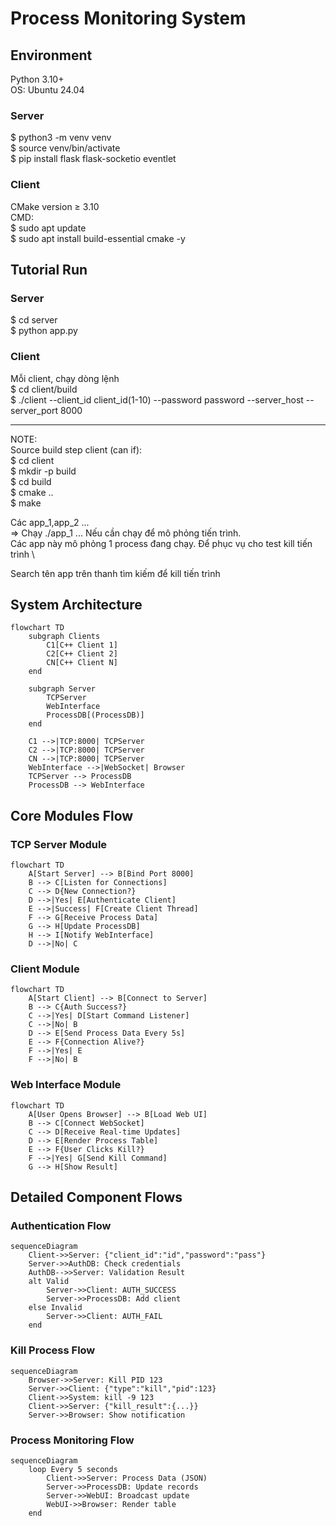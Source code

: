 # Process Monitoring System
## Environment
Python 3.10+ \
OS: Ubuntu 24.04

### Server
$ python3 -m venv venv \
$ source venv/bin/activate \
$ pip install flask flask-socketio eventlet

### Client
CMake version ≥ 3.10 \
CMD: \
$ sudo apt update \
$ sudo apt install build-essential cmake -y

## Tutorial Run
### Server
$ cd server \
$ python app.py 

### Client
Mỗi client, chạy dòng lệnh \
$ cd client/build \
$ ./client --client_id client_id(1-10) --password password --server_host <host server> --server_port 8000

-----
NOTE:  \
Source build step client (can if): \
$ cd client \
$ mkdir -p build \
$ cd build \
$ cmake .. \
$ make

Các app_1,app_2 ... \
=> Chạy ./app_1 ... Nếu cần chạy để mô phỏng tiến trình. \
Các app này mô phỏng 1 process đang chạy. Để phục vụ cho test kill tiến trình \

Search tên app trên thanh tìm kiếm để kill tiến trình


## System Architecture
```mermaid
flowchart TD
    subgraph Clients
        C1[C++ Client 1]
        C2[C++ Client 2]
        CN[C++ Client N]
    end

    subgraph Server
        TCPServer
        WebInterface
        ProcessDB[(ProcessDB)]
    end

    C1 -->|TCP:8000| TCPServer
    C2 -->|TCP:8000| TCPServer
    CN -->|TCP:8000| TCPServer
    WebInterface -->|WebSocket| Browser
    TCPServer --> ProcessDB
    ProcessDB --> WebInterface
```

## Core Modules Flow
### TCP Server Module
```mermaid
flowchart TD
    A[Start Server] --> B[Bind Port 8000]
    B --> C[Listen for Connections]
    C --> D{New Connection?}
    D -->|Yes| E[Authenticate Client]
    E -->|Success| F[Create Client Thread]
    F --> G[Receive Process Data]
    G --> H[Update ProcessDB]
    H --> I[Notify WebInterface]
    D -->|No| C
```

### Client Module
```mermaid
flowchart TD
    A[Start Client] --> B[Connect to Server]
    B --> C{Auth Success?}
    C -->|Yes| D[Start Command Listener]
    C -->|No| B
    D --> E[Send Process Data Every 5s]
    E --> F{Connection Alive?}
    F -->|Yes| E
    F -->|No| B
```

### Web Interface Module
```mermaid
flowchart TD
    A[User Opens Browser] --> B[Load Web UI]
    B --> C[Connect WebSocket]
    C --> D[Receive Real-time Updates]
    D --> E[Render Process Table]
    E --> F{User Clicks Kill?}
    F -->|Yes| G[Send Kill Command]
    G --> H[Show Result]
```
## Detailed Component Flows
### Authentication Flow
```mermaid
sequenceDiagram
    Client->>Server: {"client_id":"id","password":"pass"}
    Server->>AuthDB: Check credentials
    AuthDB-->>Server: Validation Result
    alt Valid
        Server->>Client: AUTH_SUCCESS
        Server->>ProcessDB: Add client
    else Invalid
        Server->>Client: AUTH_FAIL
    end
```

### Kill Process Flow
```mermaid
sequenceDiagram
    Browser->>Server: Kill PID 123
    Server->>Client: {"type":"kill","pid":123}
    Client->>System: kill -9 123
    Client->>Server: {"kill_result":{...}}
    Server->>Browser: Show notification
```

### Process Monitoring Flow
```mermaid
sequenceDiagram
    loop Every 5 seconds
        Client->>Server: Process Data (JSON)
        Server->>ProcessDB: Update records
        Server->>WebUI: Broadcast update
        WebUI->>Browser: Render table
    end
```
